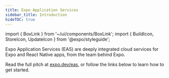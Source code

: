 ```yaml
---
title: Expo Application Services
sidebar_title: Introduction
hideTOC: true
---
```


import { BoxLink } from '~/ui/components/BoxLink';
import { BuildIcon, StoreIcon, UpdateIcon } from '@expo/styleguide';

Expo Application Services (EAS) are deeply integrated cloud services for Expo and React Native apps, from the team behind Expo.

Read the full pitch at [expo.dev/eas](https://expo.dev/eas), or follow the links below to learn how to get started.

<BoxLink title="EAS Build" description="Compile and sign Android/iOS apps with custom native code in the cloud. Learn more." href="/build/introduction" Icon={BuildIcon} />

<BoxLink title="EAS Submit" description="Upload your app to the Apple App Store or Google Play Store from the cloud with one CLI command. Learn more." href="/submit/introduction" Icon={StoreIcon} />

<BoxLink title="EAS Update" description="Address small bugs and push quick fixes directly to end-users. Learn more." href="/eas-update/introduction" Icon={UpdateIcon} />

<BoxLink title="EAS Metadata (In Preview)" description="Upload all app store information required to get your app published. Learn more." href="/eas-metadata/introduction" />
